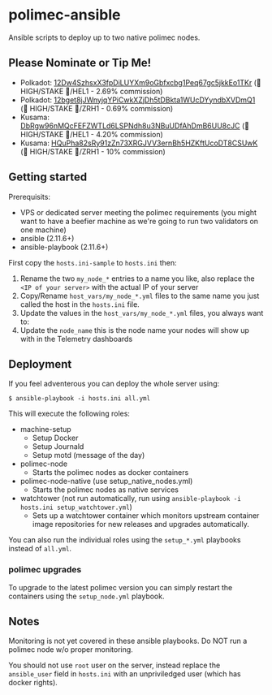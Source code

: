 ﻿# polimec-ansible
Ansible scripts to deploy up to two native polimec nodes.

## Please Nominate or Tip Me!

* Polkadot: [12Dw4SzhsxX3fpDiLUYXm9oGbfxcbg1Peq67gc5jkkEo1TKr](https://polkadot.subscan.io/waiting/12Dw4SzhsxX3fpDiLUYXm9oGbfxcbg1Peq67gc5jkkEo1TKr) (🍁 HIGH/STAKE 🥩/HEL1 - 2.69% commission)
* Polkadot: [12bget8jJWnyjqYPiCwkXZjDh5tDBkta1WUcDYyndbXVDmQ1](https://polkadot.subscan.io/waiting/12bget8jJWnyjqYPiCwkXZjDh5tDBkta1WUcDYyndbXVDmQ1) (🍁 HIGH/STAKE 🥩/ZRH1 - 0.69% commission)
* Kusama: [DbRgw96nMQcFEFZWTLd6LSPNdh8u3NBuUDfAhDmB6UU8cJC](https://thousand-validators.kusama.network/#/leaderboard/DbRgw96nMQcFEFZWTLd6LSPNdh8u3NBuUDfAhDmB6UU8cJC) (🍁 HIGH/STAKE 🥩/HEL1 - 4.20% commission)
* Kusama: [HQuPha82sRy91zZn73XRGJVV3ernBh5HZKftUcoDT8CSUwK](https://thousand-validators.kusama.network/#/leaderboard/HQuPha82sRy91zZn73XRGJVV3ernBh5HZKftUcoDT8CSUwK) (🍁 HIGH/STAKE 🥩/ZRH1 - 10% commission)

## Getting started

Prerequisits:

*  VPS or dedicated server meeting the polimec requirements (you might want to have a beefier machine as we're going to run two validators on one machine)
*  ansible (2.11.6+)
*  ansible-playbook (2.11.6+)

First copy the `hosts.ini-sample` to `hosts.ini` then:

1.  Rename the two `my_node_*` entries to a name you like, also replace the `<IP of your server>` with the actual IP of your server
1.  Copy/Rename `host_vars/my_node_*.yml` files to the same name you just called the host in the `hosts.ini` file.
1.  Update the values in the `host_vars/my_node_*.yml` files, you always want to:
  1.  Update the `node_name` this is the node name your nodes will show up with in the Telemetry dashboards

## Deployment

If you feel adventerous you can deploy the whole server using:

```
$ ansible-playbook -i hosts.ini all.yml
```

This will execute the following roles:

* machine-setup
  *  Setup Docker
  *  Setup Journald
  *  Setup motd (message of the day)
* polimec-node
  *  Starts the polimec nodes as docker containers
* polimec-node-native (use setup_native_nodes.yml)
  *  Starts the polimec nodes as native services
* watchtower (not run automatically, run using `ansible-playbook -i hosts.ini setup_watchtower.yml`)
  *  Sets up a watchtower container which monitors upstream container image repositories for new releases and upgrades automatically.

You can also run the individual roles using the `setup_*.yml` playbooks instead of `all.yml`.

### polimec upgrades

To upgrade to the latest polimec version you can simply restart the containers using the `setup_node.yml` playbook.

## Notes

Monitoring is not yet covered in these ansible playbooks. Do NOT run a polimec node w/o proper monitoring.

You should not use `root` user on the server, instead replace the `ansible_user` field in `hosts.ini` with an unpriviledged user (which has docker rights).
